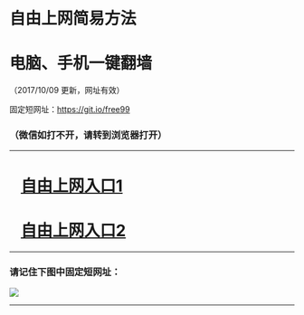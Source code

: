 ﻿# 自由上网简易方法

# 电脑、手机一键翻墙

（2017/10/09 更新，网址有效）

固定短网址：https://git.io/free99

### （微信如打不开，请转到浏览器打开）


***





# &nbsp;&nbsp; <a href="http://ft488722811.fwq-tz-1001.info/fwqtz01.html?t=10090011360 " target="_blank">自由上网入口1</a>
# &nbsp;&nbsp; <a href="http://ft125529701.fwq-tz-1002.info/fwqtz02.html?t=10090013761 " target="_blank">自由上网入口2</a>
***

### 请记住下图中固定短网址：

<img src="https://s3-us-west-2.amazonaws.com/fwq-1001/yjfq-20170905okok.png" /> 


***

